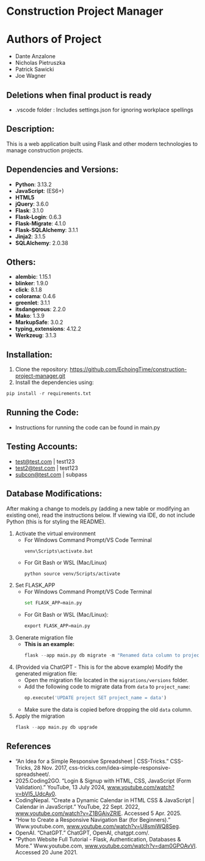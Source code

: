 # Construction Project Manager

# Authors of Project

- Dante Anzalone
- Nicholas Pietruszka
- Patrick Sawicki
- Joe Wagner

## Deletions when final product is ready

- .vscode folder : Includes settings.json for ignoring workplace spellings

## Description:

This is a web application built using Flask and other modern technologies to manage construction projects.

## Dependencies and Versions:

- **Python**: 3.13.2
- **JavaScript**: (ES6+)
- **HTML5**
- **jQuery**: 3.6.0
- **Flask**: 3.1.0
- **Flask-Login**: 0.6.3
- **Flask-Migrate**: 4.1.0
- **Flask-SQLAlchemy**: 3.1.1
- **Jinja2**: 3.1.5
- **SQLAlchemy**: 2.0.38

## Others:

- **alembic**: 1.15.1
- **blinker**: 1.9.0
- **click**: 8.1.8
- **colorama**: 0.4.6
- **greenlet**: 3.1.1
- **itsdangerous**: 2.2.0
- **Mako**: 1.3.9
- **MarkupSafe**: 3.0.2
- **typing_extensions**: 4.12.2
- **Werkzeug**: 3.1.3

## Installation:

1. Clone the repository: https://github.com/EchoingTime/construction-project-manager.git
2. Install the dependencies using:

```python
pip install -r requirements.txt
```

## Running the Code:

- Instructions for running the code can be found in main.py

## Testing Accounts:

- test@test.com | test123
- test2@test.com | test123
- subcon@test.com | subpass

## Database Modifications:

After making a change to models.py (adding a new table or modifying an existing one), read the instructions below. If viewing via IDE, do not include Python (this is for styling the README).

1. Activate the virtual environment
   - For Windows Command Prompt/VS Code Terminal
     ```python
     venv\Scripts\activate.bat
     ```
   - For Git Bash or WSL (Mac/Linux)
     ```
     python source venv/Scripts/activate
     ```
2. Set FLASK_APP
   - For Windows Command Prompt/VS Code Terminal
     ```python
     set FLASK_APP=main.py
     ```
   - For Git Bash or WSL (Mac/Linux):
     ```python
     export FLASK_APP=main.py
     ```
3. Generate migration file
   - **This is an example:**
     ```python
     flask --app main.py db migrate -m "Renamed data column to project_name"
     ```
4. (Provided via ChatGPT - This is for the above example) Modify the generated migration file:
   - Open the migration file located in the `migrations/versions` folder.
   - Add the following code to migrate data from `data` to `project_name`:
     ```python
     op.execute('UPDATE project SET project_name = data')
     ```
   - Make sure the data is copied before dropping the old `data` column.
5. Apply the migration
   ```python
   flask --app main.py db upgrade
   ```

## References

- “An Idea for a Simple Responsive Spreadsheet | CSS-Tricks.” CSS-Tricks, 28 Nov. 2017, css-tricks.com/idea-simple-responsive-spreadsheet/.
- 2025.Coding2GO. “Login & Signup with HTML, CSS, JavaScript (Form Validation).” YouTube, 13 July 2024, www.youtube.com/watch?v=bVl5_UdcAy0.
- CodingNepal. “Create a Dynamic Calendar in HTML CSS & JavaScript | Calendar in JavaScript.” YouTube, 22 Sept. 2022, www.youtube.com/watch?v=Z1BGAivZRlE. Accessed 5 Apr. 2025.
- “How to Create a Responsive Navigation Bar (for Beginners).” Www.youtube.com, www.youtube.com/watch?v=U8smiWQ8Seg.
- OpenAI. “ChatGPT.” ChatGPT, OpenAI, chatgpt.com/.
- “Python Website Full Tutorial - Flask, Authentication, Databases & More.” Www.youtube.com, www.youtube.com/watch?v=dam0GPOAvVI. Accessed 20 June 2021.
